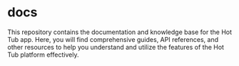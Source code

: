 # docs

This repository contains the documentation and knowledge base for the Hot Tub app. Here, you will find comprehensive guides, API references, and other resources to help you understand and utilize the features of the Hot Tub platform effectively.
